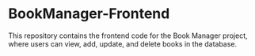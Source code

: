 # BookManager-Frontend
This repository contains the frontend code for the Book Manager project, where users can view, add, update, and delete books in the database.
